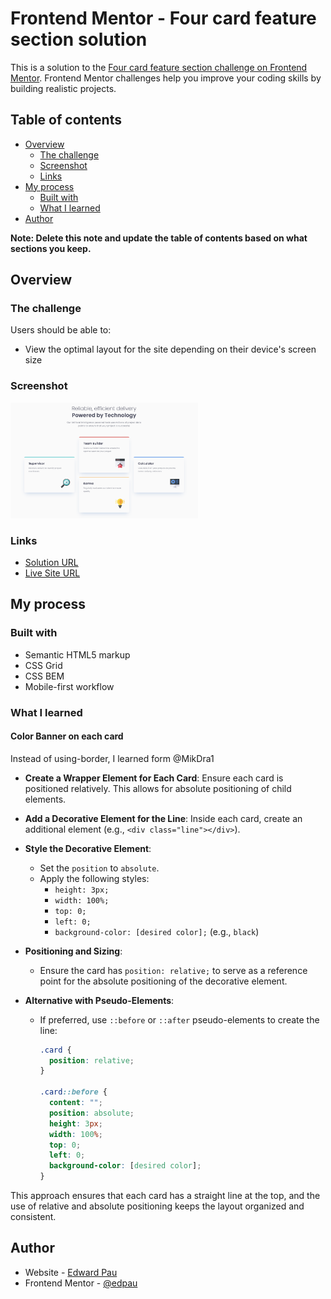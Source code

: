 # Frontend Mentor - Four card feature section solution

This is a solution to the [Four card feature section challenge on Frontend Mentor](https://www.frontendmentor.io/challenges/four-card-feature-section-weK1eFYK). Frontend Mentor challenges help you improve your coding skills by building realistic projects. 

## Table of contents

- [Overview](#overview)
  - [The challenge](#the-challenge)
  - [Screenshot](#screenshot)
  - [Links](#links)
- [My process](#my-process)
  - [Built with](#built-with)
  - [What I learned](#what-i-learned)
- [Author](#author)


**Note: Delete this note and update the table of contents based on what sections you keep.**

## Overview

### The challenge

Users should be able to:

- View the optimal layout for the site depending on their device's screen size

### Screenshot

<img src="./images/screenshot.png" alt="Screenshot" width="300"/>


### Links

- [Solution URL](https://github.com/edpau/fm_four-card-feature-section)
- [Live Site URL](https://edpau.github.io/fm_four-card-feature-section/)

## My process

### Built with

- Semantic HTML5 markup
- CSS Grid
- CSS BEM
- Mobile-first workflow


### What I learned

#### Color Banner on each card

Instead of using-border, I learned form @MikDra1

- **Create a Wrapper Element for Each Card**: Ensure each card is positioned relatively. This allows for absolute positioning of child elements.

- **Add a Decorative Element for the Line**: Inside each card, create an additional element (e.g., `<div class="line"></div>`).

- **Style the Decorative Element**:
  - Set the `position` to `absolute`.
  - Apply the following styles:
    - `height: 3px;`
    - `width: 100%;`
    - `top: 0;`
    - `left: 0;`
    - `background-color: [desired color];` (e.g., `black`)

- **Positioning and Sizing**:
  - Ensure the card has `position: relative;` to serve as a reference point for the absolute positioning of the decorative element.

- **Alternative with Pseudo-Elements**:
  - If preferred, use `::before` or `::after` pseudo-elements to create the line:
    ```css
    .card {
      position: relative;
    }

    .card::before {
      content: "";
      position: absolute;
      height: 3px;
      width: 100%;
      top: 0;
      left: 0;
      background-color: [desired color];
    }
    ```

This approach ensures that each card has a straight line at the top, and the use of relative and absolute positioning keeps the layout organized and consistent.



## Author

- Website - [Edward Pau](https://www.edpau.me)
- Frontend Mentor - [@edpau](https://www.frontendmentor.io/profile/edpau)




